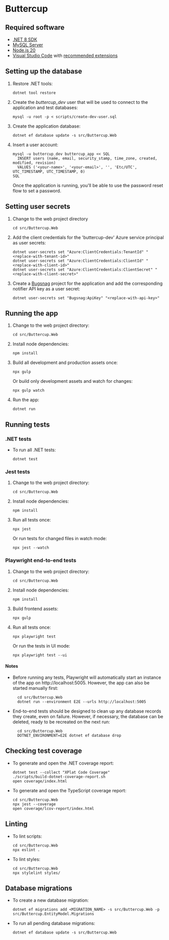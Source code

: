 # Buttercup

## Required software

- [.NET 8 SDK](https://dotnet.microsoft.com/download/dotnet/8.0)
- [MySQL Server](https://dev.mysql.com/downloads/mysql/)
- [Node.js 20](https://nodejs.org)
- [Visual Studio Code](https://code.visualstudio.com/) with [recommended
  extensions](.vscode/extensions.json)

## Setting up the database

1.  Restore .NET tools:

        dotnet tool restore

2.  Create the _buttercup_dev_ user that will be used to connect to the
    application and test databases:

        mysql -u root -p < scripts/create-dev-user.sql

3.  Create the application database:

        dotnet ef database update -s src/Buttercup.Web

4.  Insert a user account:

        mysql -u buttercup_dev buttercup_app << SQL
          INSERT users (name, email, security_stamp, time_zone, created, modified, revision)
          VALUES ('<your-name>', '<your-email>', '', 'Etc/UTC', UTC_TIMESTAMP, UTC_TIMESTAMP, 0)
        SQL

    Once the application is running, you'll be able to use the password reset
    flow to set a password.

## Setting user secrets

1.  Change to the web project directory

        cd src/Buttercup.Web

2.  Add the client credentials for the 'buttercup-dev' Azure service principal as user secrets:

        dotnet user-secrets set "Azure:ClientCredentials:TenantId" "<replace-with-tenant-id>"
        dotnet user-secrets set "Azure:ClientCredentials:ClientId" "<replace-with-client-id>"
        dotnet user-secrets set "Azure:ClientCredentials:ClientSecret" "<replace-with-client-secret>"

3.  Create a [Bugsnag](https://www.bugsnag.com/) project for the application and
    add the corresponding notifier API key as a user secret:

        dotnet user-secrets set "Bugsnag:ApiKey" "<replace-with-api-key>"

## Running the app

1.  Change to the web project directory:

        cd src/Buttercup.Web

2.  Install node dependencies:

        npm install

3.  Build all development and production assets once:

        npx gulp

    Or build only development assets and watch for changes:

        npx gulp watch

4.  Run the app:

        dotnet run

## Running tests

### .NET tests

- To run all .NET tests:

      dotnet test

### Jest tests

1.  Change to the web project directory:

        cd src/Buttercup.Web

2.  Install node dependencies:

        npm install

3.  Run all tests once:

        npx jest

    Or run tests for changed files in watch mode:

        npx jest --watch

### Playwright end-to-end tests

1.  Change to the web project directory:

        cd src/Buttercup.Web

2.  Install node dependencies:

        npm install

3.  Build frontend assets:

        npx gulp

4.  Run all tests once:

        npx playwright test

    Or run the tests in UI mode:

        npx playwright test --ui

#### Notes

- Before running any tests, Playwright will automatically start an instance of the app on
  http://localhost:5005. However, the app can also be started manually first:

        cd src/Buttercup.Web
        dotnet run --environment E2E --urls http://localhost:5005

- End-to-end tests should be designed to clean up any database records they create, even on failure.
  However, if necessary, the database can be deleted, ready to be recreated on the next run:

        cd src/Buttercup.Web
        DOTNET_ENVIRONMENT=E2E dotnet ef database drop

## Checking test coverage

- To generate and open the .NET coverage report:

      dotnet test --collect "XPlat Code Coverage"
      ./scripts/build-dotnet-coverage-report.sh
      open coverage/index.html

- To generate and open the TypeScript coverage report:

      cd src/Buttercup.Web
      npx jest --coverage
      open coverage/lcov-report/index.html

## Linting

- To lint scripts:

      cd src/Buttercup.Web
      npx eslint .

- To lint styles:

      cd src/Buttercup.Web
      npx stylelint styles/

## Database migrations

- To create a new database migration:

      dotnet ef migrations add <MIGRATION_NAME> -s src/Buttercup.Web -p src/Buttercup.EntityModel.Migrations

- To run all pending database migrations:

      dotnet ef database update -s src/Buttercup.Web
